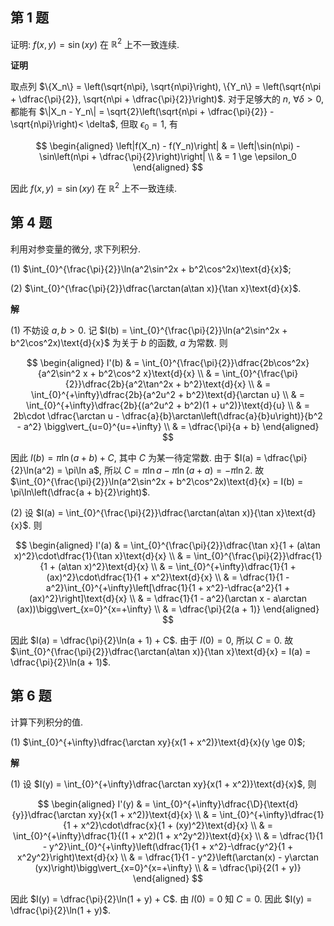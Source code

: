 ﻿
## 第 1 题

证明: $f(x, y) = \sin (xy)$ 在 $\mathbb{R}^2$ 上不一致连续.

**证明**

取点列 $\{X_n\} = \left(\sqrt{n\pi}, \sqrt{n\pi}\right), \{Y_n\} = \left(\sqrt{n\pi + \dfrac{\pi}{2}}, \sqrt{n\pi + \dfrac{\pi}{2}}\right)$. 对于足够大的 $n$, $\forall \delta > 0$, 都能有 $\|X_n - Y_n\| = \sqrt{2}\left(\sqrt{n\pi + \dfrac{\pi}{2}} - \sqrt{n\pi}\right)< \delta$, 但取 $\epsilon_0 = 1$, 有

$$
    \begin{aligned}
        \left|f(X_n) - f(Y_n)\right| & = \left|\sin(n\pi) - \sin\left(n\pi + \dfrac{\pi}{2}\right)\right| \\
        & = 1
        \ge \epsilon_0
    \end{aligned}
$$

因此 $f(x, y) = \sin(xy)$ 在 $\mathbb{R}^2$ 上不一致连续.

## 第 4 题

利用对参变量的微分, 求下列积分.

(1) $\int_{0}^{\frac{\pi}{2}}\ln(a^2\sin^2x + b^2\cos^2x)\text{d}{x}$;

(2) $\int_{0}^{\frac{\pi}{2}}\dfrac{\arctan(a\tan x)}{\tan x}\text{d}{x}$.

**解**

(1) 不妨设 $a, b > 0$. 记 $I(b) = \int_{0}^{\frac{\pi}{2}}\ln(a^2\sin^2x + b^2\cos^2x)\text{d}{x}$ 为关于 $b$ 的函数, $a$ 为常数. 则

$$
\begin{aligned}
    I'(b) & = \int_{0}^{\frac{\pi}{2}}\dfrac{2b\cos^2x}{a^2\sin^2 x + b^2\cos^2 x}\text{d}{x} \\
    & = \int_{0}^{\frac{\pi}{2}}\dfrac{2b}{a^2\tan^2x + b^2}\text{d}{x} \\
    & = \int_{0}^{+\infty}\dfrac{2b}{a^2u^2 + b^2}\text{d}{\arctan u} \\
    & = \int_{0}^{+\infty}\dfrac{2b}{(a^2u^2 + b^2)(1 + u^2)}\text{d}{u} \\
    & = 2b\cdot \dfrac{\arctan u - \dfrac{a}{b}\arctan\left(\dfrac{a}{b}u\right)}{b^2 - a^2} \bigg\vert_{u=0}^{u=+\infty} \\
    & = \dfrac{\pi}{a + b}
\end{aligned}
$$

因此 $I(b) = \pi\ln(a + b) + C$, 其中 $C$ 为某一待定常数. 由于 $I(a) = \dfrac{\pi}{2}\ln(a^2) = \pi\ln a$, 所以 $C = \pi\ln a - \pi\ln(a + a) = -\pi\ln 2$. 故 $\int_{0}^{\frac{\pi}{2}}\ln(a^2\sin^2x + b^2\cos^2x)\text{d}{x} = I(b) = \pi\ln\left(\dfrac{a + b}{2}\right)$.

(2) 设 $I(a) = \int_{0}^{\frac{\pi}{2}}\dfrac{\arctan(a\tan x)}{\tan x}\text{d}{x}$. 则

$$
\begin{aligned}
    I'(a) & = \int_{0}^{\frac{\pi}{2}}\dfrac{\tan x}{1 + (a\tan x)^2}\cdot\dfrac{1}{\tan x}\text{d}{x} \\
    & = \int_{0}^{\frac{\pi}{2}}\dfrac{1}{1 + (a\tan x)^2}\text{d}{x} \\
    & = \int_{0}^{+\infty}\dfrac{1}{1 + (ax)^2}\cdot\dfrac{1}{1 + x^2}\text{d}{x} \\
    & = \dfrac{1}{1 - a^2}\int_{0}^{+\infty}\left[\dfrac{1}{1 + x^2}-\dfrac{a^2}{1 + (ax)^2}\right]\text{d}{x} \\
    & = \dfrac{1}{1 - a^2}(\arctan x - a\arctan (ax))\bigg\vert_{x=0}^{x=+\infty} \\
    & = \dfrac{\pi}{2(a + 1)}
\end{aligned}
$$

因此 $I(a) = \dfrac{\pi}{2}\ln(a + 1) + C$. 由于 $I(0) = 0$, 所以 $C = 0$. 故 $\int_{0}^{\frac{\pi}{2}}\dfrac{\arctan(a\tan x)}{\tan x}\text{d}{x} = I(a) = \dfrac{\pi}{2}\ln(a + 1)$.

## 第 6 题

计算下列积分的值.

(1) $\int_{0}^{+\infty}\dfrac{\arctan xy}{x(1 + x^2)}\text{d}{x}(y \ge 0)$;

**解**

(1) 设 $I(y) = \int_{0}^{+\infty}\dfrac{\arctan xy}{x(1 + x^2)}\text{d}{x}$, 则

$$
\begin{aligned}
    I'(y) & = \int_{0}^{+\infty}\dfrac{\D}{\text{d}{y}}\dfrac{\arctan xy}{x(1 + x^2)}\text{d}{x} \\
    & = \int_{0}^{+\infty}\dfrac{1}{1 + x^2}\cdot\dfrac{x}{1 + (xy)^2}\text{d}{x} \\
    & = \int_{0}^{+\infty}\dfrac{1}{(1 + x^2)(1 + x^2y^2)}\text{d}{x} \\
    & = \dfrac{1}{1 - y^2}\int_{0}^{+\infty}\left(\dfrac{1}{1 + x^2}-\dfrac{y^2}{1 + x^2y^2}\right)\text{d}{x} \\
    & = \dfrac{1}{1 - y^2}\left(\arctan(x) - y\arctan (yx)\right)\bigg\vert_{x=0}^{x=+\infty} \\
    & = \dfrac{\pi}{2(1 + y)}
\end{aligned}
$$

因此 $I(y) = \dfrac{\pi}{2}\ln(1 + y) + C$. 由 $I(0) = 0$ 知 $C = 0$. 因此 $I(y) = \dfrac{\pi}{2}\ln(1 + y)$.
